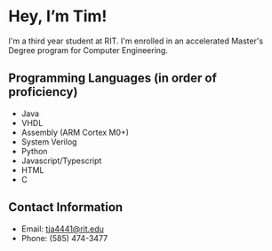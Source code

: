 # Hey, I’m Tim!
I'm a third year student at RIT. I'm enrolled in an accelerated Master's Degree program for Computer Engineering.
## Programming Languages (in order of proficiency)
- Java
- VHDL
- Assembly (ARM Cortex M0+)
- System Verilog
- Python
- Javascript/Typescript
- HTML
- C
## Contact Information
- Email: tja4441@rit.edu
- Phone: (585) 474-3477

<!---
tja4441/tja4441 is a ✨ special ✨ repository because its `README.md` (this file) appears on your GitHub profile.
You can click the Preview link to take a look at your changes.
--->
